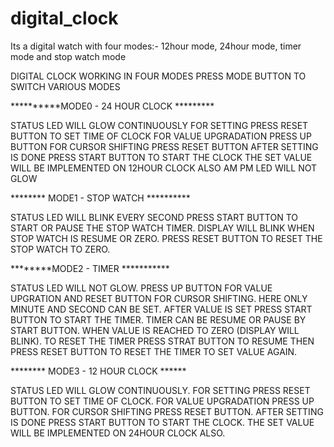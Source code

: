 # digital_clock
Its a digital watch with four modes:- 12hour mode, 24hour mode, timer mode and stop watch mode

DIGITAL CLOCK WORKING IN FOUR MODES
PRESS MODE BUTTON TO SWITCH VARIOUS MODES

**********MODE0 - 24 HOUR CLOCK *********

STATUS LED WILL GLOW CONTINUOUSLY
FOR SETTING PRESS RESET BUTTON TO SET TIME OF CLOCK 
FOR VALUE UPGRADATION PRESS UP BUTTON 
FOR CURSOR SHIFTING PRESS RESET BUTTON 
AFTER SETTING IS DONE PRESS START BUTTON TO START THE CLOCK
THE SET VALUE WILL BE IMPLEMENTED ON 12HOUR CLOCK ALSO
AM PM LED WILL NOT GLOW

******** MODE1 - STOP WATCH **********

STATUS LED WILL BLINK EVERY SECOND
PRESS START BUTTON TO START OR PAUSE THE STOP WATCH TIMER.
DISPLAY WILL BLINK WHEN STOP WATCH IS RESUME OR ZERO.
PRESS RESET BUTTON TO RESET THE STOP WATCH TO ZERO.

********MODE2 - TIMER ***********

STATUS LED WILL NOT GLOW.
PRESS UP BUTTON FOR VALUE UPGRATION  AND RESET BUTTON FOR CURSOR SHIFTING.
HERE ONLY MINUTE AND SECOND CAN BE SET.
AFTER VALUE IS SET PRESS START BUTTON TO START THE TIMER.
TIMER CAN BE RESUME OR PAUSE BY START BUTTON.
WHEN VALUE IS REACHED TO ZERO (DISPLAY WILL BLINK).
TO RESET THE TIMER PRESS STRAT BUTTON TO RESUME THEN PRESS RESET BUTTON TO RESET THE TIMER TO SET VALUE AGAIN.

******** MODE3 - 12 HOUR CLOCK ******

STATUS LED WILL GLOW CONTINUOUSLY.
FOR SETTING PRESS RESET BUTTON TO SET TIME OF CLOCK.
FOR VALUE UPGRADATION PRESS UP BUTTON. 
FOR CURSOR SHIFTING PRESS RESET BUTTON.
AFTER SETTING IS DONE PRESS START BUTTON TO START THE CLOCK.
THE SET VALUE WILL BE IMPLEMENTED ON 24HOUR CLOCK ALSO.

